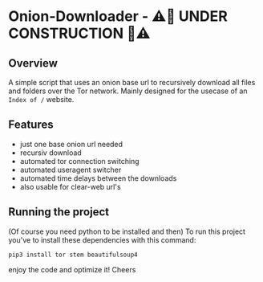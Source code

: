 # Onion-Downloader - ⚠️🚧 UNDER CONSTRUCTION 🚧⚠️
## Overview
A simple script that uses an onion base url to recursively download all files and folders over the Tor network. Mainly designed for the usecase of an ```Index of /``` website.

## Features
- just one base onion url needed
- recursiv download
- automated tor connection switching
- automated useragent switcher
- automated time delays between the downloads
- also usable for clear-web url's

## Running the project
(Of course you need python to be installed and then) To run this project you've to install these dependencies with this command:
```
pip3 install tor stem beautifulsoup4
```
enjoy the code and optimize it!
Cheers
